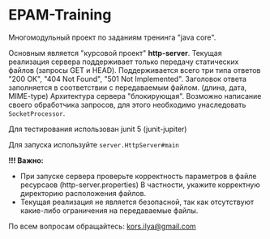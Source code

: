 # EPAM-Training
Многомодульный проект по заданиям тренинга "java core".

Основным является "курсовой проект" **http-server**.
Текущая реализация сервера поддерживает только передачу статических файлов (запросы GET и HEAD).
Поддерживается всего три типа ответов "200 OK", "404 Not Found", "501 Not Implemented".
Заголовок ответа заполняется в соответствии с передаваемым файлом. (длина, дата, MIME-type)
Архитектура сервера "блокирующая".
Возможно написание своего обработчика запросов, для этого необходимо унаследовать `SocketProcessor`.

Для тестирования использован junit 5 (junit-jupiter)

Для запуска используйте `server.HttpServer#main`

**!!! Важно:**
- При запуске сервера проверьте корректность параметров в файле ресурсаов (http-server.properties)
В частности, укажите корректную директорию расположения файлов.
- Текущая реализация не является безопасной, так как отсутствуют какие-либо ограничения на передаваемые файлы.

По всем вопросам обращайтесь:
kors.ilya@gmail.com
